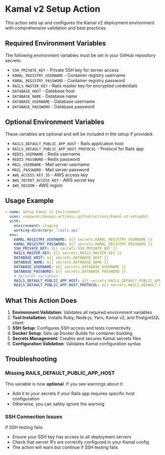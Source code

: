 # Kamal v2 Setup Action

This action sets up and configures the Kamal v2 deployment environment with comprehensive validation and best practices.

## Required Environment Variables

The following environment variables must be set in your GitHub repository secrets:

- `SSH_PRIVATE_KEY` - Private SSH key for server access
- `KAMAL_REGISTRY_USERNAME` - Container registry username
- `KAMAL_REGISTRY_PASSWORD` - Container registry password
- `RAILS_MASTER_KEY` - Rails master key for encrypted credentials
- `DATABASE_HOST` - Database host
- `DATABASE_NAME` - Database name
- `DATABASE_USERNAME` - Database username
- `DATABASE_PASSWORD` - Database password

## Optional Environment Variables

These variables are optional and will be included in the setup if provided:

- `RAILS_DEFAULT_PUBLIC_APP_HOST` - Rails application host
- `RAILS_DEFAULT_PUBLIC_APP_HOST_PROTOCOL` - Protocol for Rails app
- `REDIS_USERNAME` - Redis username
- `REDIS_PASSWORD` - Redis password
- `MAIL_USERNAME` - Mail server username
- `MAIL_PASSWORD` - Mail server password
- `AWS_ACCESS_KEY_ID` - AWS access key
- `AWS_SECRET_ACCESS_KEY` - AWS secret key
- `AWS_REGION` - AWS region

## Usage Example

```yaml
- name: Setup Kamal v2 Environment
  uses: unepwcmc/devops-actions/.github/actions/kamal-v2-setup@v1
  with:
    environment: staging
    working-directory: 'rails-api'
  env:
    KAMAL_REGISTRY_USERNAME: ${{ secrets.KAMAL_REGISTRY_USERNAME }}
    KAMAL_REGISTRY_PASSWORD: ${{ secrets.KAMAL_REGISTRY_PASSWORD }}
    SSH_PRIVATE_KEY: ${{ secrets.SSH_PRIVATE_KEY }}
    RAILS_MASTER_KEY: ${{ secrets.RAILS_MASTER_KEY }}
    DATABASE_HOST: ${{ secrets.DATABASE_HOST }}
    DATABASE_NAME: ${{ secrets.DATABASE_NAME }}
    DATABASE_USERNAME: ${{ secrets.DATABASE_USERNAME }}
    DATABASE_PASSWORD: ${{ secrets.DATABASE_PASSWORD }}
    # Optional variables
    RAILS_DEFAULT_PUBLIC_APP_HOST: ${{ secrets.RAILS_DEFAULT_PUBLIC_APP_HOST }}
    RAILS_DEFAULT_PUBLIC_APP_HOST_PROTOCOL: ${{ secrets.RAILS_DEFAULT_PUBLIC_APP_HOST_PROTOCOL }}
```

## What This Action Does

1. **Environment Validation**: Validates all required environment variables
2. **Tool Installation**: Installs Ruby, Node.js, Yarn, Kamal v2, and PostgreSQL client
3. **SSH Setup**: Configures SSH access and tests connectivity
4. **Docker Setup**: Sets up Docker Buildx for container building
5. **Secrets Management**: Creates and secures Kamal secrets files
6. **Configuration Validation**: Validates Kamal configuration syntax

## Troubleshooting

### Missing RAILS_DEFAULT_PUBLIC_APP_HOST

This variable is now **optional**. If you see warnings about it:
- Add it to your secrets if your Rails app requires specific host configuration
- Otherwise, you can safely ignore the warning

### SSH Connection Issues

If SSH testing fails:
- Ensure your SSH key has access to all deployment servers
- Check that server IPs are correctly configured in your Kamal config
- The action will warn but continue if SSH testing fails 